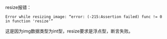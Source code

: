 resize报错：

```
Error while resizing image: “error: (-215:Assertion failed) func != 0 in function 'resize'”
```

这是因为img数据类型为int型，resize要求是浮点型，断言失败。

